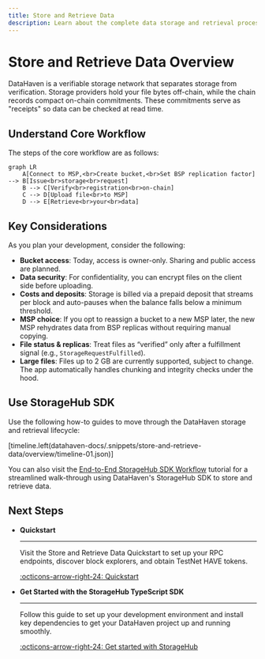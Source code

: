 ```yaml
---
title: Store and Retrieve Data
description: Learn about the complete data storage and retrieval process in DataHaven, from bucket creation to verification and file access.
---
```


# Store and Retrieve Data Overview

DataHaven is a verifiable storage network that separates storage from verification. Storage providers hold your file bytes off-chain, while the chain records compact on-chain commitments. These commitments serve as "receipts" so data can be checked at read time.

## Understand Core Workflow

The steps of the core workflow are as follows:

```mermaid
graph LR
    A[Connect to MSP,<br>Create bucket,<br>Set BSP replication factor] --> B[Issue<br>storage<br>request]
    B --> C[Verify<br>registration<br>on-chain]
    C --> D[Upload file<br>to MSP]
    D --> E[Retrieve<br>your<br>data]
```

## Key Considerations

As you plan your development, consider the following:

- **Bucket access**: Today, access is owner-only. Sharing and public access are planned.
- **Data security**: For confidentiality, you can encrypt files on the client side before uploading.
- **Costs and deposits**: Storage is billed via a prepaid deposit that streams per block and auto-pauses when the balance falls below a minimum threshold.
- **MSP choice**: If you opt to reassign a bucket to a new MSP later, the new MSP rehydrates data from BSP replicas without requiring manual copying.
- **File status & replicas**: Treat files as “verified” only after a fulfillment signal (e.g., `StorageRequestFulfilled`).
- **Large files**: Files up to 2 GB are currently supported, subject to change. The app automatically handles chunking and integrity checks under the hood.

## Use StorageHub SDK

Use the following how-to guides to move through the DataHaven storage and retrieval lifecycle:

[timeline.left(datahaven-docs/.snippets/store-and-retrieve-data/overview/timeline-01.json)]

You can also visit the [End-to-End StorageHub SDK Workflow](/store-and-retrieve-data/use-storagehub-sdk/end-to-end-storage-workflow.md) tutorial for a streamlined walk-through using DataHaven's StorageHub SDK to store and retrieve data.

## Next Steps

<div class="grid cards" markdown>

-   **Quickstart**

    ---

    Visit the Store and Retrieve Data Quickstart to set up your RPC endpoints, discover block explorers, and obtain TestNet HAVE tokens. 

    [:octicons-arrow-right-24: Quickstart](/store-and-retrieve-data/quickstart/)

-   **Get Started with the StorageHub TypeScript SDK**

    ---

    Follow this guide to set up your development environment and install key dependencies to get your DataHaven project up and running smoothly.

    [:octicons-arrow-right-24: Get started with StorageHub](/store-and-retrieve-data/use-storagehub-sdk/get-started/)

</div>
